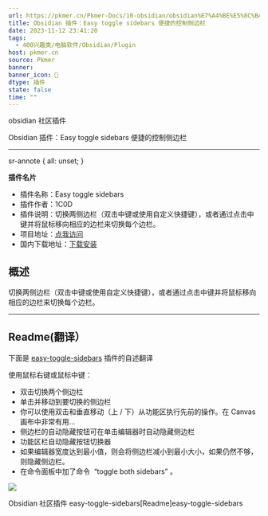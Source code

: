 ```yaml
---
url: https://pkmer.cn/Pkmer-Docs/10-obsidian/obsidian%E7%A4%BE%E5%8C%BA%E6%8F%92%E4%BB%B6/readme/easy-toggle-sidebars_readme/
title: Obsidian 插件：Easy toggle sidebars 便捷的控制侧边栏
date: 2023-11-12 23:41:20
tags:
  - 400兴趣类/电脑软件/Obsidian/Plugin
host: pkmer.cn
source: Pkmer
banner: 
banner_icon: 🔖
dtype: 插件
state: false
time: ""
---
```

obsidian 社区插件

Obsidian 插件：Easy toggle sidebars 便捷的控制侧边栏

* * *

sr-annote { all: unset; }

**插件名片**

*   插件名称：Easy toggle sidebars
*   插件作者：1C0D
*   插件说明：切换两侧边栏（双击中键或使用自定义快捷键），或者通过点击中键并将鼠标移向相应的边栏来切换每个边栏。
*   项目地址：[点我访问](https://github.com/1C0D/obsidian-easy-toggle-sidebars)
*   国内下载地址：[下载安装](https://pkmer.cn/products/plugin/pluginMarket/?easy-toggle-sidebars)

## 概述

切换两侧边栏（双击中键或使用自定义快捷键），或者通过点击中键并将鼠标移向相应的边栏来切换每个边栏。

* * *

## Readme(翻译）

下面是 [easy-toggle-sidebars](https://pkmer.cn/Pkmer-Docse-sidebars) 插件的自述翻译

使用鼠标右键或鼠标中键：

*   双击切换两个侧边栏
*   单击并移动到要切换的侧边栏
*   你可以使用双击和垂直移动（上 / 下）从功能区执行先前的操作。在 Canvas 画布中非常有用…
*   侧边栏的自动隐藏按钮可在单击编辑器时自动隐藏侧边栏
*   功能区栏自动隐藏按钮切换器
*   如果编辑器宽度达到最小值，则会将侧边栏减小到最小大小，如果仍然不够，则隐藏侧边栏。
*   在命令面板中加了命令  “toggle both sidebars” 。

![](https://cdn.pkmer.cn/images/202308192325977.gif)

Obsidian 社区插件 easy-toggle-sidebars[Readme]easy-toggle-sidebars